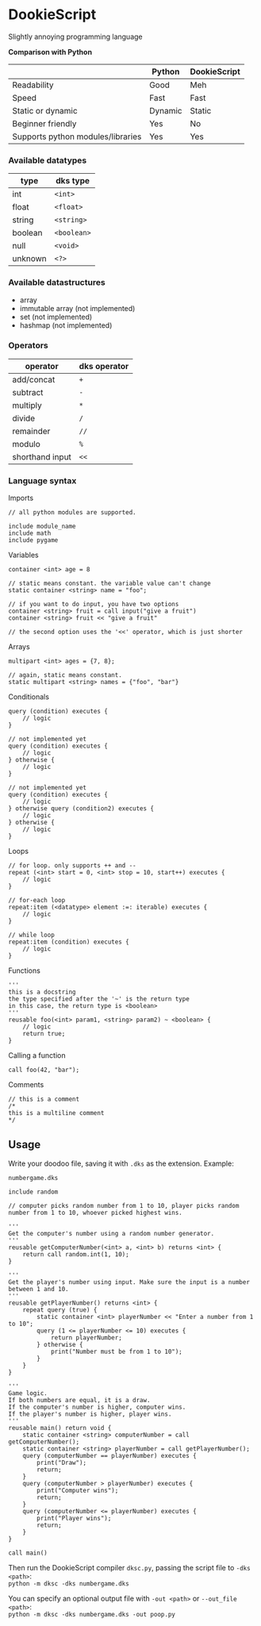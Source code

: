 # DookieScript
Slightly annoying programming language

**Comparison with Python**

|                                   | Python  | DookieScript |
| --------------------------------- | ------- | ------------ |
| Readability                       | Good    | Meh          |
| Speed                             | Fast    | Fast         |
| Static or dynamic                 | Dynamic | Static       |
| Beginner friendly                 | Yes     | No           |
| Supports python modules/libraries | Yes     | Yes          |

### Available datatypes
| type    | dks type    |
| ------- | ----------- |
| int     | `<int>`     |
| float   | `<float>`   |
| string  | `<string>`  |
| boolean | `<boolean>` |
| null    | `<void>`    |
| unknown | `<?>`       |

### Available datastructures
- array
- immutable array (not implemented)
- set (not implemented)
- hashmap (not implemented)

### Operators
| operator        | dks operator |
| --------------- | ------------ |
| add/concat      | `+`          |
| subtract        | `-`          |
| multiply        | `*`          |
| divide          | `/`          |
| remainder       | `//`         |
| modulo          | `%`          |
| shorthand input | `<<`         |

### Language syntax
Imports
```
// all python modules are supported.

include module_name
include math
include pygame
```
Variables
```
container <int> age = 8

// static means constant. the variable value can't change
static container <string> name = "foo";

// if you want to do input, you have two options
container <string> fruit = call input("give a fruit")
container <string> fruit << "give a fruit"

// the second option uses the '<<' operator, which is just shorter
```
Arrays
```
multipart <int> ages = {7, 8};

// again, static means constant.
static multipart <string> names = {"foo", "bar"}
```

Conditionals
```
query (condition) executes {
    // logic
}

// not implemented yet
query (condition) executes {
    // logic
} otherwise {
    // logic
}

// not implemented yet
query (condition) executes {
    // logic
} otherwise query (condition2) executes {
    // logic
} otherwise {
    // logic
}
```

Loops
```
// for loop. only supports ++ and --
repeat (<int> start = 0, <int> stop = 10, start++) executes {
    // logic
}

// for-each loop
repeat:item (<datatype> element :=: iterable) executes {
    // logic
}

// while loop
repeat:item (condition) executes {
    // logic
}
```

Functions
```
'''
this is a docstring
the type specified after the '~' is the return type
in this case, the return type is <boolean>
'''
reusable foo(<int> param1, <string> param2) ~ <boolean> {
    // logic
    return true;
}
```

Calling a function
```
call foo(42, "bar");
```

Comments
```
// this is a comment
/*
this is a multiline comment
*/
```

## Usage
Write your doodoo file, saving it with `.dks` as the extension. Example:

`numbergame.dks`
```
include random

// computer picks random number from 1 to 10, player picks random number from 1 to 10, whoever picked highest wins.

'''
Get the computer's number using a random number generator.
'''
reusable getComputerNumber(<int> a, <int> b) returns <int> {
    return call random.int(1, 10);
}

'''
Get the player's number using input. Make sure the input is a number between 1 and 10.
'''
reusable getPlayerNumber() returns <int> {
    repeat query (true) {
        static container <int> playerNumber << "Enter a number from 1 to 10";
        query (1 <= playerNumber <= 10) executes {
            return playerNumber;
        } otherwise {
            print("Number must be from 1 to 10");
        }
    }
}

'''
Game logic.
If both numbers are equal, it is a draw.
If the computer's number is higher, computer wins.
If the player's number is higher, player wins.
'''
reusable main() return void {
    static container <string> computerNumber = call getComputerNumber();
    static container <string> playerNumber = call getPlayerNumber();
    query (computerNumber == playerNumber) executes {
        print("Draw");
        return;
    }
    query (computerNumber > playerNumber) executes {
        print("Computer wins");
        return;
    }
    query (computerNumber <= playerNumber) executes {
        print("Player wins");
        return;
    }
}

call main()
```

Then run the DookieScript compiler `dksc.py`, passing the script file to `-dks <path>`:  
`python -m dksc -dks numbergame.dks`

You can specify an optional output file with `-out <path>` or `--out_file <path>`:  
`python -m dksc -dks numbergame.dks -out poop.py`